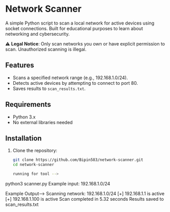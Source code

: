 # Network Scanner

A simple Python script to scan a local network for active devices using socket connections. Built for educational purposes to learn about networking and cybersecurity.

⚠️ **Legal Notice**: Only scan networks you own or have explicit permission to scan. Unauthorized scanning is illegal.

## Features
- Scans a specified network range (e.g., 192.168.1.0/24).
- Detects active devices by attempting to connect to port 80.
- Saves results to `scan_results.txt`.

## Requirements
- Python 3.x
- No external libraries needed

## Installation
1. Clone the repository:
   ```bash
   git clone https://github.com/Bipin583/network-scanner.git
   cd network-scanner

   running for tool -->
python3 scanner.py
Example input: 192.168.1.0/24

Example Output-->
Scanning network: 192.168.1.0/24
[+] 192.168.1.1 is active
[+] 192.168.1.100 is active
Scan completed in 5.32 seconds
Results saved to scan_results.txt

